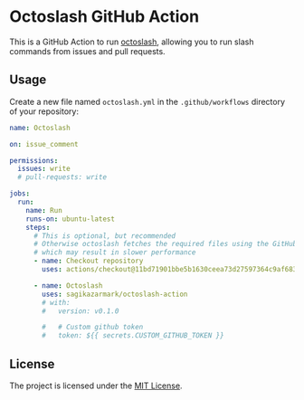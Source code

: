 # Octoslash GitHub Action

This is a GitHub Action to run [octoslash](https://github.com/sagikazarmark/octoslash),
allowing you to run slash commands from issues and pull requests.

## Usage

Create a new file named `octoslash.yml` in the `.github/workflows` directory of your repository:

```yaml
name: Octoslash

on: issue_comment

permissions:
  issues: write
  # pull-requests: write

jobs:
  run:
    name: Run
    runs-on: ubuntu-latest
    steps:
      # This is optional, but recommended
      # Otherwise octoslash fetches the required files using the GitHub API
      # which may result in slower performance
      - name: Checkout repository
        uses: actions/checkout@11bd71901bbe5b1630ceea73d27597364c9af683 # v4.2.2

      - name: Octoslash
        uses: sagikazarmark/octoslash-action
        # with:
        #   version: v0.1.0

        #   # Custom github token
        #   token: ${{ secrets.CUSTOM_GITHUB_TOKEN }}
```

## License

The project is licensed under the [MIT License](LICENSE).
